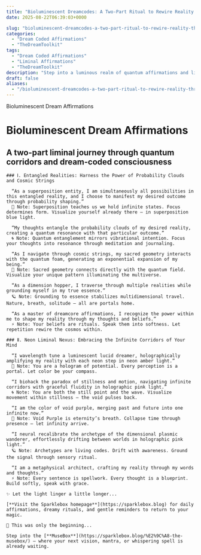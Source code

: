 ```yaml
---
title: "Bioluminescent Dreamcodes: A Two-Part Ritual to Rewire Reality Through Light"
date: 2025-08-22T06:39:03+0000

slug: "bioluminescent-dreamcodes-a-two-part-ritual-to-rewire-reality-through-light"
categories:
  - "Dream Coded Affirmations"
  - "TheDreamToolkit"
tags:
  - "Dream Coded Affirmations"
  - "Liminal Affirmations"
  - "TheDreamToolkit"
description: "Step into a luminous realm of quantum affirmations and liminal language. This two-part ritual scroll guides you through entangled realities and neon corridors of consciousness — where thoughts become architecture and color becomes code. Let the bioluminescent current of your subconscious reshape the path ahead."
draft: false
aliases:
  - "/bioluminescent-dreamcodes-a-two-part-ritual-to-rewire-reality-through-light/"
---
```

Bioluminescent Dream Affirmations

  # Bioluminescent Dream Affirmations

  ## A two-part liminal journey through quantum corridors and dream-coded consciousness

    ### Ⅰ. Entangled Realities: Harness the Power of Probability Clouds and Cosmic Strings

      “As a superposition entity, I am simultaneously all possibilities in this entangled reality, and I choose to manifest my desired outcome through probability shaping.”  
      🌌 Note: Superposition teaches us we hold infinite states. Focus determines form. Visualize yourself already there — in superposition blue light.

      “My thoughts entangle the probability clouds of my desired reality, creating a quantum resonance with that particular outcome.”  
      🌀 Note: Quantum entanglement mirrors vibrational intention. Focus your thoughts into resonance through meditation and journaling.

      “As I navigate through cosmic strings, my sacred geometry interacts with the quantum foam, generating an exponential expansion of my being.”  
      🌠 Note: Sacred geometry connects directly with the quantum field. Visualize your unique pattern illuminating the multiverse.

      “As a dimension hopper, I traverse through multiple realities while grounding myself in my true essence.”  
      🪐 Note: Grounding to essence stabilizes multidimensional travel. Nature, breath, solitude — all are portals home.

      “As a master of dreamcore affirmations, I recognize the power within me to shape my reality through my thoughts and beliefs.”  
      ⚡ Note: Your beliefs are rituals. Speak them into softness. Let repetition rewire the cosmos within.

    ### Ⅱ. Neon Liminal Nexus: Embracing the Infinite Corridors of Your Mind

      “I wavelength tune a luminescent lucid dreamer, holographically amplifying my reality with each neon step in neon amber light.”  
      🌌 Note: You are a hologram of potential. Every perception is a portal. Let color be your compass.

      “I biohack the paradox of stillness and motion, navigating infinite corridors with graceful fluidity in holographic pink light.”  
      🌀 Note: You are both the still point and the wave. Visualize movement within stillness — the void pulses back.

      “I am the color of void purple, merging past and future into one infinite now.”  
      🌠 Note: Void Purple is eternity’s breath. Collapse time through presence — let infinity arrive.

      “I neural recalibrate the archetype of the dimensional plasmic wanderer, effortlessly drifting between worlds in holographic pink light.”  
      🪐 Note: Archetypes are living codes. Drift with awareness. Ground the signal through sensory ritual.

      “I am a metaphysical architect, crafting my reality through my words and thoughts.”  
      ⚡ Note: Every sentence is spellwork. Every thought is a blueprint. Build softly, speak with grace.

    ✨ Let the light linger a little longer...

    [**Visit the Sparklebox homepage**](https://sparklebox.blog) for daily affirmations, dreamy rituals, and gentle reminders to return to your magic.

    💭 This was only the beginning...

    Step into the [**MuseBox**](https://sparklebox.blog/%E2%9C%A8-the-musebox/) — where your next vision, mantra, or whispering spell is already waiting.